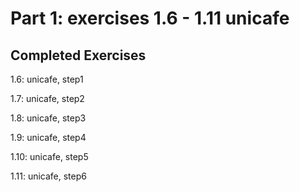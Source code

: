 # Part 1: exercises 1.6 - 1.11 unicafe

## Completed Exercises
 1.6: unicafe, step1

 1.7: unicafe, step2

 1.8: unicafe, step3

 1.9: unicafe, step4

 1.10: unicafe, step5
 
 1.11: unicafe, step6